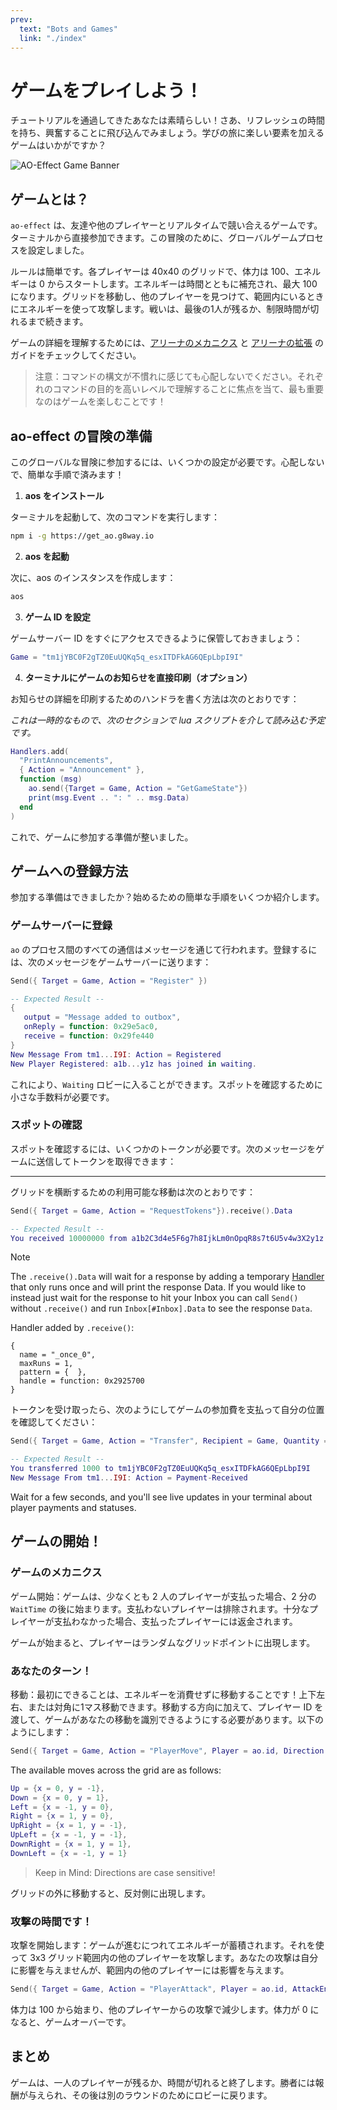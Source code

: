 ```yaml
---
prev:
  text: "Bots and Games"
  link: "./index"
---
```


# ゲームをプレイしよう！

チュートリアルを通過してきたあなたは素晴らしい！さあ、リフレッシュの時間を持ち、興奮することに飛び込んでみましょう。学びの旅に楽しい要素を加えるゲームはいかがですか？

![AO-Effect Game Banner](/ao-effect-game-banner.png)

## ゲームとは？

`ao-effect` は、友達や他のプレイヤーとリアルタイムで競い合えるゲームです。ターミナルから直接参加できます。この冒険のために、グローバルゲームプロセスを設定しました。

ルールは簡単です。各プレイヤーは 40x40 のグリッドで、体力は 100、エネルギーは 0 からスタートします。エネルギーは時間とともに補充され、最大 100 になります。グリッドを移動し、他のプレイヤーを見つけて、範囲内にいるときにエネルギーを使って攻撃します。戦いは、最後の1人が残るか、制限時間が切れるまで続きます。

ゲームの詳細を理解するためには、[アリーナのメカニクス](arena-mechanics.md) と [アリーナの拡張](build-game.md) のガイドをチェックしてください。

> 注意：コマンドの構文が不慣れに感じても心配しないでください。それぞれのコマンドの目的を高いレベルで理解することに焦点を当て、最も重要なのはゲームを楽しむことです！

## ao-effect の冒険の準備

このグローバルな冒険に参加するには、いくつかの設定が必要です。心配しないで、簡単な手順で済みます！

1. **aos をインストール**

ターミナルを起動して、次のコマンドを実行します：

<!-- ---
prev:
  text: "Bots and Games"
  link: "./index"
---

# Let's Play A Game!

You've been powering through tutorials like a champ! Now, let's take a refreshing break and dive into something exciting. How about a game that adds a dash of fun to your learning journey?

![AO-Effect Game Banner](/ao-effect-game-banner.png)

## What's the game?

`ao-effect` is a game where you can compete with friends or other players globally, in real-time, right from your terminal. We've set up a global game process for this adventure.

The rules are simple. Each player starts on a 40x40 grid with health at 100 and energy at 0. Your energy replenishes over time to a maximum of 100. Navigate the grid, find other players, and use your energy to attack when they're within range. The battle continues until only one player remains or the allotted time expires.

Checkout the guides on the [Mechanics of the Arena](arena-mechanics.md) and [Expanding the Arena](build-game.md) for a deeper understanding of the game.

> Heads Up: Don't sweat it if some command syntax seem unfamiliar. Focus on understanding the purpose of each command at a high level and, most importantly, enjoy the game!

## Preparing for an Adventure in ao-effect

To join this global escapade, you'll need to set things up. Don't worry, it's as easy as 1-2-3!

1. **Install aos**

Fire up your terminal and run: -->

```bash
npm i -g https://get_ao.g8way.io
```

2. **aos を起動**

次に、aos のインスタンスを作成します：

<!-- 2. **Launch aos**

Next, create your instance of aos: -->

```bash
aos
```

3. **ゲーム ID を設定**

ゲームサーバー ID をすぐにアクセスできるように保管しておきましょう：

<!-- 3. **Set Up the Game ID**

Let's keep our game server ID handy for quick access: -->

```lua
Game = "tm1jYBC0F2gTZ0EuUQKq5q_esxITDFkAG6QEpLbpI9I"
```

4. **ターミナルにゲームのお知らせを直接印刷（オプション）**

お知らせの詳細を印刷するためのハンドラを書く方法は次のとおりです：

_これは一時的なもので、次のセクションで lua スクリプトを介して読み込む予定です。_

<!-- 4. **Print Game Announcements Directly To Terminal (Optional)**

Here's how you can write a handler for printing announcement details:

_This is temporary as we will be loading this via a lua script in the next section._ -->

```lua
Handlers.add(
  "PrintAnnouncements",
  { Action = "Announcement" },
  function (msg)
    ao.send({Target = Game, Action = "GetGameState"})
    print(msg.Event .. ": " .. msg.Data)
  end
)
```

これで、ゲームに参加する準備が整いました。

## ゲームへの登録方法

参加する準備はできましたか？始めるための簡単な手順をいくつか紹介します。

### ゲームサーバーに登録

`ao` のプロセス間のすべての通信はメッセージを通じて行われます。登録するには、次のメッセージをゲームサーバーに送ります：

<!-- And voilà! You're all set to join the game.

## How to Register for a Game

Ready to jump in? Just a few simple steps to get you going:

### Register with the Game Server

All communication between processes in `ao` occurs through messages. To register, send this message to the game server: -->

```lua
Send({ Target = Game, Action = "Register" })

-- Expected Result --
{
   output = "Message added to outbox",
   onReply = function: 0x29e5ac0,
   receive = function: 0x29fe440
}
New Message From tm1...I9I: Action = Registered
New Player Registered: a1b...y1z has joined in waiting.
```

これにより、`Waiting` ロビーに入ることができます。スポットを確認するために小さな手数料が必要です。

### スポットの確認

スポットを確認するには、いくつかのトークンが必要です。次のメッセージをゲームに送信してトークンを取得できます：

---

グリッドを横断するための利用可能な移動は次のとおりです：

<!-- This places you in the `Waiting` Lobby. A small fee is needed to confirm your spot.

### Confirm your spot

In order to confirm your spot you need some tokens. You can acquire them by sending the following message to the game:
 -->

```lua
Send({ Target = Game, Action = "RequestTokens"}).receive().Data

-- Expected Result --
You received 10000000 from a1b2C3d4e5F6g7h8IjkLm0nOpqR8s7t6U5v4w3X2y1z
```

> [!NOTE]
> The `.receive().Data` will wait for a response by adding a temporary [Handler](../../references/handlers.md#handlers-once-name-pattern-handler) that only runs once and will print the response Data. If you would like to instead just wait for the response to hit your Inbox you can call `Send()` without `.receive()` and run `Inbox[#Inbox].Data` to see the response `Data`.
>
> Handler added by `.receive()`:
>
> ```
> {
>   name = "_once_0",
>   maxRuns = 1,
>   pattern = {  },
>   handle = function: 0x2925700
> }
> ```

<!-- Once you receive the tokens, confirm your spot by paying the game's entry fee like this: -->

トークンを受け取ったら、次のようにしてゲームの参加費を支払って自分の位置を確認してください：

```lua
Send({ Target = Game, Action = "Transfer", Recipient = Game, Quantity = "1000"}).receive().Data

-- Expected Result --
You transferred 1000 to tm1jYBC0F2gTZ0EuUQKq5q_esxITDFkAG6QEpLbpI9I
New Message From tm1...I9I: Action = Payment-Received
```

Wait for a few seconds, and you'll see live updates in your terminal about player payments and statuses.

## ゲームの開始！

### ゲームのメカニクス

ゲーム開始：ゲームは、少なくとも 2 人のプレイヤーが支払った場合、2 分の `WaitTime` の後に始まります。支払わないプレイヤーは排除されます。十分なプレイヤーが支払わなかった場合、支払ったプレイヤーには返金されます。

ゲームが始まると、プレイヤーはランダムなグリッドポイントに出現します。

### あなたのターン！

移動：最初にできることは、エネルギーを消費せずに移動することです！上下左右、または対角に1マス移動できます。移動する方向に加えて、プレイヤー ID を渡して、ゲームがあなたの移動を識別できるようにする必要があります。以下のようにします：

<!-- Wait for a few seconds, and you'll see live updates in your terminal about player payments and statuses.

## Let the Games Begin!

### Game Mechanics

Game Start: The game begins after a 2-minute `WaitTime` if at least 2 players have paid. Non-paying players are removed. If not enough players pay, those who did are refunded.

Players spawn at a random grid point once the game begins.

### It's Your Move!

Making a Move: The first thing you can do is move around, no energy required! You can shift one square in any direction – up, down, left, right, or diagonally. Along with the direction you must also pass in your player id to help the game identify your move. Here's how: -->

```lua
Send({ Target = Game, Action = "PlayerMove", Player = ao.id, Direction = "DownRight"})
```

The available moves across the grid are as follows:

```lua
Up = {x = 0, y = -1},
Down = {x = 0, y = 1},
Left = {x = -1, y = 0},
Right = {x = 1, y = 0},
UpRight = {x = 1, y = -1},
UpLeft = {x = -1, y = -1},
DownRight = {x = 1, y = 1},
DownLeft = {x = -1, y = 1}
```

> Keep in Mind: Directions are case sensitive!

グリッドの外に移動すると、反対側に出現します。

### 攻撃の時間です！

攻撃を開始します：ゲームが進むにつれてエネルギーが蓄積されます。それを使って 3x3 グリッド範囲内の他のプレイヤーを攻撃します。あなたの攻撃は自分に影響を与えませんが、範囲内の他のプレイヤーには影響を与えます。

<!--
If you move off the grid, you'll pop up on the opposite side.

### Time to Strike!

Launching an Attack: As the game progresses, you'll accumulate energy. Use it to attack other players within a 3x3 grid range. Your attack won't hurt you, but it will affect others in range. -->

```lua
Send({ Target = Game, Action = "PlayerAttack", Player = ao.id, AttackEnergy = "energy_integer"})
```

体力は 100 から始まり、他のプレイヤーからの攻撃で減少します。体力が 0 になると、ゲームオーバーです。

## まとめ

ゲームは、一人のプレイヤーが残るか、時間が切れると終了します。勝者には報酬が与えられ、その後は別のラウンドのためにロビーに戻ります。

<!-- ゲームを楽しみましたか？もし、あなたの体験をさらに良くしたり、勝つ可能性を高める方法があったらどうしますか？次のガイドをチェックしてみてください 🤔
Health starts at 100 and decreases with hits from other players. Reach 0, and it's game over for you.

## Wrapping Up

The game ends when there's one player left or time is up. Winners receive rewards, then it's back to the lobby for another round.

Enjoyed the game? What if there was a way to make your experience even better or boost your odds of winning. Checkout the next guide to find out 🤔 -->
